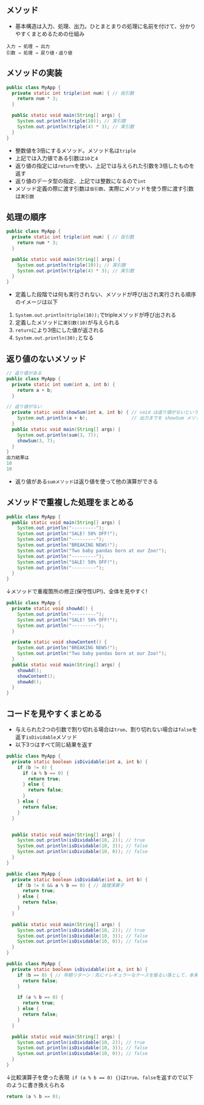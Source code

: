 ## メソッド
- 基本構造は入力、処理、出力。ひとまとまりの処理に名前を付けて、分かりやすくまとめるための仕組み
```
入力 → 処理 → 出力
引数 → 処理 → 戻り値・返り値
```
## メソッドの実装
```java
public class MyApp {
  private static int triple(int num) { // 仮引数
    return num * 3;
  }

  public static void main(String[] args) {
    System.out.println(triple(10)); // 実引数
    System.out.println(triple(4) * 3); // 実引数
  }
}
```
- 整数値を3倍にするメソッド。メソッド名は```triple```
- 上記では入力値である引数は```10```と```4```
- 返り値の指定には```return```を使い、上記では与えられた引数を3倍したものを返す
- 返り値のデータ型の指定、上記では整数になるので```int```
- メソッド定義の際に渡す引数は```仮引数```、実際にメソッドを使う際に渡す引数は```実引数```
## 処理の順序
```java
public class MyApp {
  private static int triple(int num) { // 仮引数
    return num * 3;
  }

  public static void main(String[] args) {
    System.out.println(triple(10)); // 実引数
    System.out.println(triple(4) * 3); // 実引数
  }
}
```
- 定義した段階では何も実行されない、メソッドが呼び出され実行される順序のイメージは以下
1. ```System.out.println(triple(10));```でtripleメソッドが呼び出される
2. 定義したメソッドに```実引数(10)```が与えられる
3. ```return```により3倍にした値が返される
4. ```System.out.println(30);```となる
## 返り値のないメソッド
```java
// 返り値がある
public class MyApp {
  private static int sum(int a, int b) {
    return a + b;
  }

// 返り値がない
  private static void showSum(int a, int b) { // void は返り値がないという意味
    System.out.println(a + b);                // 出力までを showSum メソッド内で作成している
  }
  public static void main(String[] args) {
    System.out.println(sum(3, 7));
    showSum(3, 7);
  }
}
出力結果は
10
10
```
- 返り値がある```sumメソッド```は返り値を使って他の演算ができる
## メソッドで重複した処理をまとめる
```java
public class MyApp {
  public static void main(String[] args) {
    System.out.println("---------");
    System.out.println("SALE! 50% OFF!");
    System.out.println("---------");
    System.out.println("BREAKING NEWS!");
    System.out.println("Two baby pandas born at our Zoo!");
    System.out.println("---------");
    System.out.println("SALE! 50% OFF!");
    System.out.println("---------");
  }
}
```
↓メソッドで重複箇所の修正(保守性UP!)、全体を見やすく!
```java
public class MyApp {
  private static void showAd() {
    System.out.println("---------");
    System.out.println("SALE! 50% OFF!");
    System.out.println("---------");
  }

  private static void showContent() {
    System.out.println("BREAKING NEWS!");
    System.out.println("Two baby pandas born at our Zoo!");
  }
  public static void main(String[] args) {
    showAd();
    showContent();
    showAd();
  }
}
```
## コードを見やすくまとめる
- 与えられた2つの引数で割り切れる場合は```true```、割り切れない場合は```false```を返す```isDividable```メソッド
- 以下3つはすべて同じ結果を返す
```java
public class MyApp {
  private static boolean isDividable(int a, int b) {
    if (b != 0) {
      if (a % b == 0) {
        return true;
      } else {
        return false;
      }
    } else {
      return false;
    }
  }


  public static void main(String[] args) {
    System.out.println(isDividable(10, 2)); // true
    System.out.println(isDividable(10, 3)); // false
    System.out.println(isDividable(10, 0)); // false
  }
}
```
```java
public class MyApp {
  private static boolean isDividable(int a, int b) {
    if (b != 0 && a % b == 0) { // 論理演算子
      return true;
    } else {
      return false;
    }
  }

  public static void main(String[] args) {
    System.out.println(isDividable(10, 2)); // true
    System.out.println(isDividable(10, 3)); // false
    System.out.println(isDividable(10, 0)); // false
  }
}
```
```java
public class MyApp {
  private static boolean isDividable(int a, int b) {
    if (b == 0) { // 早期リターン：先にイレギュラーなケースを振るい落として、本来のコードに集中できる
      return false;
    }

    if (a % b == 0) {
      return true;
    } else {
      return false;
    }
  }

  public static void main(String[] args) {
    System.out.println(isDividable(10, 2)); // true
    System.out.println(isDividable(10, 3)); // false
    System.out.println(isDividable(10, 0)); // false
  }
}
```
↓比較演算子を使った表現``` if (a % b == 0) {}```は```true```、```false```を返すので以下のように書き換えられる
```java
return (a % b == 0);
```
